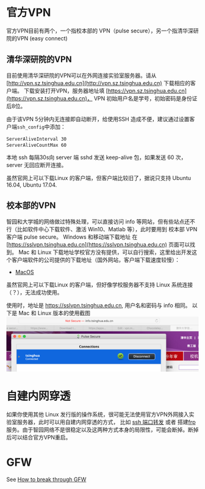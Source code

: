 # 官方VPN
官方VPN目前有两个，一个指校本部的 VPN（pulse secure），另一个指清华深研院的VPN (easy connect)
## 清华深研院的VPN 
目前使用清华深研院的VPN可以在外网连接实验室服务器。请从 [http://vpn.sz.tsinghua.edu.cn](http://vpn.sz.tsinghua.edu.cn) 下载相应的客户端。
下载安装打开VPN，服务器地址填 [https://vpn.sz.tsinghua.edu.cn](https://vpn.sz.tsinghua.edu.cn)，
VPN 初始用户名是学号，初始密码是身份证后8位。

由于该VPN 5分钟内无连接即自动断开，给使用SSH 造成不便，建议通过设置客户端`ssh_config`中添加：
```
ServerAliveInterval 30
ServerAliveCountMax 60
```
本地 ssh 每隔30s向 server 端 sshd 发送 keep-alive 包，如果发送 60 次，server 无回应断开连接。

虽然官网上可以下载Linux 的客户端，但客户端比较旧了，据说只支持 Ubuntu 16.04, Ubuntu 17.04.

## 校本部的VPN
智园和大学城的网络做过特殊处理，可以直接访问 info 等网站，但有些站点还不行（比如软件中心下载软件、激活 Win10、Matlab 等），此时要用到 校本部 VPN
客户端 pulse secure。
Windows 和移动端下载地址 在 [https://sslvpn.tsinghua.edu.cn](https://sslvpn.tsinghua.edu.cn) 页面可以找到。
Mac 和 Linux 下载地址学校官方没有提供，可以自行搜索，这里给出开发这个客户端软件的公司提供的下载地址（国外网站，客户端下载速度较慢）：
* [MacOS](http://trial.pulsesecure.net/clients/ps-pulse-mac-9.0r4.0-b1731-installer.dmg)

虽然官网上可以下载Linux 的客户端，但好像学校服务器不支持 Linux 系统连接（？），无法成功使用。

使用时，地址是 https://sslvpn.tsinghua.edu.cn, 用户名和密码与 info 相同。
以下是 Mac 和 Linux 版本的使用截图
![mac](./mac.png)
# 自建内网穿透
如果你使用其他 Linux 发行版的操作系统，很可能无法使用官方VPN外网接入实验室服务器，此时可以用自建内网穿透的方式，
比如 [ssh 端口转发](https://www.cnblogs.com/zhaofeng-shu33/p/10685685.html) 或者 搭建[frp](https://github.com/fatedier/frp)
服务。由于智园网络不是很稳定以及这两种方式本身的局限性，可能会断掉。断掉后可以结合官方VPN重启。

# GFW
See [How to break through GFW](http://10.8.4.170/wiki/index.php/Guild_gfw)
